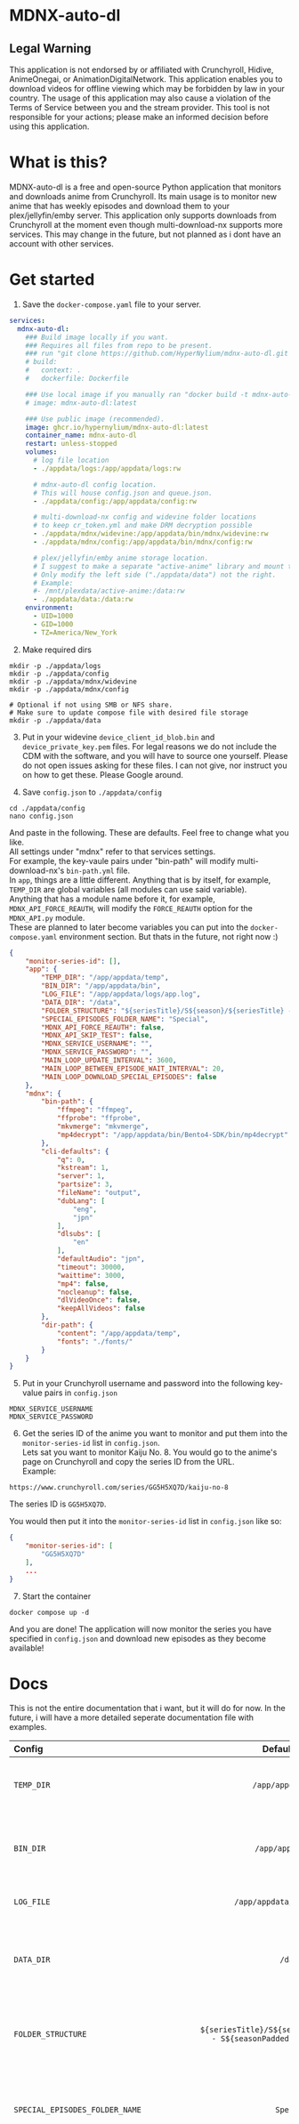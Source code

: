 # MDNX-auto-dl

## Legal Warning
This application is not endorsed by or affiliated with Crunchyroll, Hidive, AnimeOnegai, or AnimationDigitalNetwork. This application enables you to download videos for offline viewing which may be forbidden by law in your country. The usage of this application may also cause a violation of the Terms of Service between you and the stream provider. This tool is not responsible for your actions; please make an informed decision before using this application.

# What is this?
MDNX-auto-dl is a free and open-source Python application that monitors and downloads anime from Crunchyroll. Its main usage is to monitor new anime that has weekly episodes and download them to your plex/jellyfin/emby server.
This application only supports downloads from Crunchyroll at the moment even though multi-download-nx supports more services. This may change in the future, but not planned as i dont have an account with other services.

# Get started
1. Save the `docker-compose.yaml` file to your server.
```yaml
services:
  mdnx-auto-dl:
    ### Build image locally if you want.
    ### Requires all files from repo to be present.
    ### run "git clone https://github.com/HyperNylium/mdnx-auto-dl.git && cd mdnx-auto-dl" to get started
    # build:
    #   context: .
    #   dockerfile: Dockerfile

    ### Use local image if you manually ran "docker build -t mdnx-auto-dl:latest ."
    # image: mdnx-auto-dl:latest

    ### Use public image (recommended).
    image: ghcr.io/hypernylium/mdnx-auto-dl:latest
    container_name: mdnx-auto-dl
    restart: unless-stopped
    volumes:
      # log file location
      - ./appdata/logs:/app/appdata/logs:rw

      # mdnx-auto-dl config location.
      # This will house config.json and queue.json.
      - ./appdata/config:/app/appdata/config:rw

      # multi-download-nx config and widevine folder locations
      # to keep cr_token.yml and make DRM decryption possible
      - ./appdata/mdnx/widevine:/app/appdata/bin/mdnx/widevine:rw
      - ./appdata/mdnx/config:/app/appdata/bin/mdnx/config:rw

      # plex/jellyfin/emby anime storage location.
      # I suggest to make a separate "active-anime" library and mount that here.
      # Only modify the left side ("./appdata/data") not the right.
      # Example:
      #- /mnt/plexdata/active-anime:/data:rw
      - ./appdata/data:/data:rw
    environment:
      - UID=1000
      - GID=1000
      - TZ=America/New_York
```

2. Make required dirs
```
mkdir -p ./appdata/logs
mkdir -p ./appdata/config
mkdir -p ./appdata/mdnx/widevine
mkdir -p ./appdata/mdnx/config

# Optional if not using SMB or NFS share. 
# Make sure to update compose file with desired file storage
mkdir -p ./appdata/data
```

3. Put in your widevine `device_client_id_blob.bin` and `device_private_key.pem` files. For legal reasons we do not include the CDM with the software, and you will have to source one yourself. Please do not open issues asking for these files. I can not give, nor instruct you on how to get these. Please Google around.

3. Save `config.json` to `./appdata/config`
```
cd ./appdata/config
nano config.json
```

And paste in the following. These are defaults. Feel free to change what you like. \
All settings under "mdnx" refer to that services settings. \
For example, the key-vaule pairs under "bin-path" will modify multi-download-nx's `bin-path.yml` file. \
In `app`, things are a little different. Anything that is by itself, for example, `TEMP_DIR` are global variables (all modules can use said variable).\
Anything that has a module name before it, for example, `MDNX_API_FORCE_REAUTH`, will modify the `FORCE_REAUTH` option for the `MDNX_API.py` module. \
These are planned to later become variables you can put into the `docker-compose.yaml` environment section. But thats in the future, not right now :)
```json
{
    "monitor-series-id": [],
    "app": {
        "TEMP_DIR": "/app/appdata/temp",
        "BIN_DIR": "/app/appdata/bin",
        "LOG_FILE": "/app/appdata/logs/app.log",
        "DATA_DIR": "/data",
        "FOLDER_STRUCTURE": "${seriesTitle}/S${season}/${seriesTitle} - S${seasonPadded}E${episodePadded}",
        "SPECIAL_EPISODES_FOLDER_NAME": "Special",
        "MDNX_API_FORCE_REAUTH": false,
        "MDNX_API_SKIP_TEST": false,
        "MDNX_SERVICE_USERNAME": "",
        "MDNX_SERVICE_PASSWORD": "",
        "MAIN_LOOP_UPDATE_INTERVAL": 3600,
        "MAIN_LOOP_BETWEEN_EPISODE_WAIT_INTERVAL": 20,
        "MAIN_LOOP_DOWNLOAD_SPECIAL_EPISODES": false
    },
    "mdnx": {
        "bin-path": {
            "ffmpeg": "ffmpeg",
            "ffprobe": "ffprobe",
            "mkvmerge": "mkvmerge",
            "mp4decrypt": "/app/appdata/bin/Bento4-SDK/bin/mp4decrypt"
        },
        "cli-defaults": {
            "q": 0,
            "kstream": 1,
            "server": 1,
            "partsize": 3,
            "fileName": "output",
            "dubLang": [
                "eng",
                "jpn"
            ],
            "dlsubs": [
                "en"
            ],
            "defaultAudio": "jpn",
            "timeout": 30000,
            "waittime": 3000,
            "mp4": false,
            "nocleanup": false,
            "dlVideoOnce": false,
            "keepAllVideos": false
        },
        "dir-path": {
            "content": "/app/appdata/temp",
            "fonts": "./fonts/"
        }
    }
}
```

5. Put in your Crunchyroll username and password into the following key-value pairs in `config.json`
```
MDNX_SERVICE_USERNAME
MDNX_SERVICE_PASSWORD
```

6. Get the series ID of the anime you want to monitor and put them into the `monitor-series-id` list in `config.json`. \
Lets sat you want to monitor Kaiju No. 8. You would go to the anime's page on Crunchyroll and copy the series ID from the URL. \
Example:
```
https://www.crunchyroll.com/series/GG5H5XQ7D/kaiju-no-8
```
The series ID is `GG5H5XQ7D`.

You would then put it into the `monitor-series-id` list in `config.json` like so:
```json
{
    "monitor-series-id": [
        "GG5H5XQ7D"
    ],
    ...
}
```

7. Start the container
```
docker compose up -d
```

And you are done! The application will now monitor the series you have specified in `config.json` and download new episodes as they become available!

# Docs
This is not the entire documentation that i want, but it will do for now. In the future, i will have a more detailed seperate documentation file with examples.

| Config | Default value | Explanation |
| :---------------- | :------: | ----: |
| `TEMP_DIR`                                |   `/app/appdata/temp`                                                             | Folder where `multi-download-nx` download the episode in the container |
| `BIN_DIR`                                 |   `/app/appdata/bin`                                                              | Folder where Bento4-SDK and multi-download-nx binaries live in the container |
| `LOG_FILE`                                |  `/app/appdata/logs/app.log`                                                      | `app.log` file location in the container |
| `DATA_DIR`                                |  `/data`                                                                          | Your media servers Anime folder, where the folder structure is in `FOLDER_STRUCTURE` variable format |
| `FOLDER_STRUCTURE`                        |  `${seriesTitle}/S${season}/${seriesTitle} - S${seasonPadded}E${episodePadded}`   | You media servers folder structure starting from the root and ending at the episode files |
| `SPECIAL_EPISODES_FOLDER_NAME`            |  `Special`                                                                        | Name of folder where you store special episodes for each anime. They would have episode codes like `S00E01` |
| `MDNX_API_FORCE_REAUTH`                   |  false                                                                            | Should we re-auth and write a new `cr_token.yml` file even though the token file exists? |
| `MDNX_API_SKIP_TEST`                      |  false                                                                            | Do you want to skip the test to see if its able to access CR's API |
| `MDNX_SERVICE_USERNAME`                   |  ""                                                                               | Your CR username |
| `MDNX_SERVICE_PASSWORD`                   |  ""                                                                               | Your CR password |
| `MAIN_LOOP_UPDATE_INTERVAL`               |  3600                                                                             | After new episode and dub/sub checks have completed, how much time in seconds do you want to wait before doing checks again? |
| `MAIN_LOOP_BETWEEN_EPISODE_WAIT_INTERVAL` |  20                                                                               | Seconds to wait after downloading an episode. Good to have if you are excountering API rate limiting |
| `MAIN_LOOP_DOWNLOAD_SPECIAL_EPISODES`     |  false                                                                            | Should we download special episodes like `S01E10.5`? Keep in mind these can also be movies |


"TEMP_DIR": "/app/appdata/temp",
        "BIN_DIR": "/app/appdata/bin",
        "LOG_FILE": "/app/appdata/logs/app.log",
        "DATA_DIR": "/data",
        "FOLDER_STRUCTURE": "${seriesTitle}/S${season}/${seriesTitle} - S${seasonPadded}E${episodePadded}",
        "SPECIAL_EPISODES_FOLDER_NAME": "Special",
        "MDNX_API_FORCE_REAUTH": false,
        "MDNX_API_SKIP_TEST": false,
        "MDNX_SERVICE_USERNAME": "",
        "MDNX_SERVICE_PASSWORD": "",
        "MAIN_LOOP_UPDATE_INTERVAL": 3600,
        "MAIN_LOOP_BETWEEN_EPISODE_WAIT_INTERVAL": 20,
        "MAIN_LOOP_DOWNLOAD_SPECIAL_EPISODES": false




# Future plans
I plan to add the following features after i make sure this works on its own:
- [ ] Somehow transcode the .mkv files from what they are to HEVC, or something else. Currently, every episode is ~1.2 - 1.5GB with movies being +6GB.

- [ ] Add audio options using [mkv-auto](https://github.com/philiptn/mkv-auto) if you want to have [whatever CR auido is] -> EOS for example. Higher vocals, lower booms.

- [x] Add capability to set different `/data` folder structures. (done as of v0.0.4)

- [x] Add capability to monitor dubs. Currently, it only monitors if new episodes are available and downloads them according to what you have set in `config["app"]["mdnx"]["cli-defaults"]`. In the future, i would like to add a way to monitor if a `jpn` only episode now has an `eng` dub available and download it, overwriting the episode already in `DATA_DIR`. the `jpn` and `eng` would be from `dubLang` in `config.json`, not hardcoded. (done as of v0.0.5. Also monitors subs using whats set in `dlsubs`)

- [x] Add capability to rename seasons correctly. Sometimes, CR has season 66 or whatever for season 4. Wrong season number is also passed through multi-download-nx - which is expected. (done as of v0.0.5)

- [ ] When downloading the episode is finished and `file_handler.transfer()` is called. Instead of just naming the file S01E01 or whatever i was able to guess from multi-download-nx's output, i would like to somehow get episode details from TheTVDB. The importence of this is not really the individual episode names, but more the episode codes. If we download a special episode, which then gets moved to `Specials/S00E01`, how do we know its actually `S00E01` and not `S00E03`? Plex may show the wrong metadata or not show the episode at all. Thats what i aim to solve with TheTVDB API searches. This would only really benefit special episodes and anime that has weird season naming. An example of that is the duke of death and his maid. Some DBs say it has 1 season, but CR says it has 3 season, each season having 12 episodes. Hopfully i can cook something up in the future to help with this episode naming stuff haha.

- I was not able to figure out a great way to download the [Bento4-SDK](https://www.bento4.com/downloads/) and [multi-download-nx](https://github.com/anidl/multi-downloader-nx/releases/latest) packages. \
    For now, both are download from my webserver. There are the URLs:
    - https://cdn.hypernylium.com/mdnx-auto-dl/Bento4-SDK.zip
    - https://cdn.hypernylium.com/mdnx-auto-dl/mdnx.zip \
Every dependency is included in the image (ffmpeg and mkvmerge) and downloaded/installed from debian repositories (apt install). \
If you find a better way to do this (and it actually works), please open a PR. I would happily accept it! \
Preferably, the Bento4-SDK and multi-download-nx packages should be downloaded from their respective websites and using the `entrypoint.sh` script to install them.

# Acknowledgments
**This project would not be possible without the following third-party tools/packages:**

[Multi-download-nx](https://github.com/anidl/multi-downloader-nx)

[FFmpeg](https://ffmpeg.org/)

[MKVToolNix](https://mkvtoolnix.download/)

[Bento4-SDK](https://www.bento4.com/)

# License
This project is licensed under the MIT License - see the [LICENSE](LICENSE) file for details.

